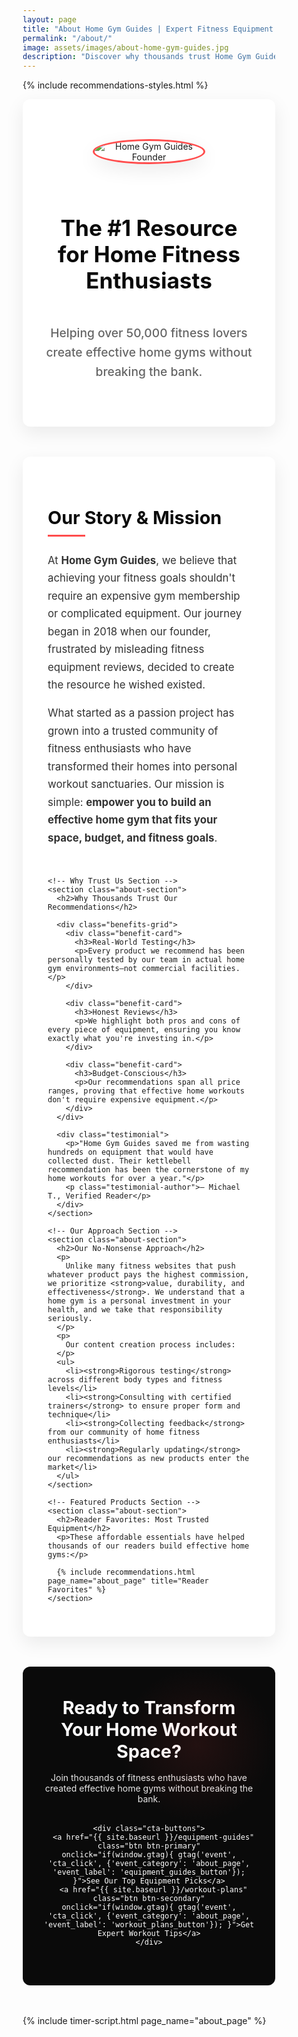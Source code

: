 ```yaml
---
layout: page
title: "About Home Gym Guides | Expert Fitness Equipment Reviews & Advice"
permalink: "/about/"
image: assets/images/about-home-gym-guides.jpg
description: "Discover why thousands trust Home Gym Guides for honest fitness equipment reviews, expert workout advice, and affordable home gym solutions."
---
```


{% include recommendations-styles.html %}

<style>
  :root {
    --primary-color: #0a0a0a;
    --accent-color: #ff4d4d;
    --light-bg: #f9f9f9;
    --text-color: #333333;
    --secondary-text: #666666;
    --box-shadow: 0 10px 30px rgba(0,0,0,0.08);
    --border-radius: 12px;
    --highlight-color: #FFC107;
  }

  /* Global resets */
  *, *::before, *::after {
    box-sizing: border-box;
  }

  /* Hero section styling */
  .hero-section {
    background-color: white;
    padding: 3rem 2rem;
    text-align: center;
    border-radius: var(--border-radius);
    margin-bottom: 3rem;
    box-shadow: var(--box-shadow);
  }

  .hero-section h1 {
    font-size: 2.2rem;
    margin-bottom: 1.5rem;
    position: relative;
    display: inline-block;
    color: var(--primary-color);
  }

  .hero-section h1::after {
    content: "";
    position: absolute;
    height: 8px;
    width: 100%;
    background-color: var(--accent-color);
    opacity: 0.2;
    bottom: 5px;
    left: 0;
    z-index: -1;
  }

  .hero-image {
    max-width: 180px;
    border-radius: 50%;
    margin: 1rem auto 2rem;
    display: block;
    border: 3px solid var(--accent-color);
    box-shadow: var(--box-shadow);
  }

  .tagline {
    font-weight: 500;
    font-size: 1.2rem;
    color: var(--secondary-text);
    max-width: 700px;
    margin: 1.5rem auto;
    line-height: 1.6;
  }

  /* About content container */
  .about-container {
    max-width: 800px;
    margin: 0 auto 3rem;
    background-color: white;
    border-radius: var(--border-radius);
    padding: 2.5rem;
    box-shadow: var(--box-shadow);
  }

  .about-section {
    margin-bottom: 3rem;
  }

  .about-section h2 {
    font-size: 1.8rem;
    position: relative;
    padding-bottom: 0.8rem;
    margin-bottom: 1.5rem;
    color: var(--primary-color);
  }

  .about-section h2::after {
    content: "";
    position: absolute;
    height: 3px;
    width: 60px;
    background-color: var(--accent-color);
    bottom: 0;
    left: 0;
  }

  .about-section p {
    margin: 1rem 0;
    font-size: 1.05rem;
    line-height: 1.7;
    color: var(--text-color);
  }

  /* Benefits section */
  .benefits-grid {
    display: grid;
    grid-template-columns: repeat(auto-fit, minmax(250px, 1fr));
    gap: 1.5rem;
    margin-top: 2rem;
  }

  .benefit-card {
    background-color: white;
    border-radius: var(--border-radius);
    padding: 1.8rem;
    box-shadow: 0 5px 15px rgba(0,0,0,0.05);
    transition: transform 0.3s ease, box-shadow 0.3s ease;
    border-top: 3px solid var(--accent-color);
  }

  .benefit-card:hover {
    transform: translateY(-5px);
    box-shadow: 0 12px 25px rgba(0,0,0,0.1);
  }

  .benefit-card h3 {
    font-size: 1.3rem;
    margin-top: 0;
    margin-bottom: 1rem;
    color: var(--primary-color);
  }

  .benefit-card p {
    color: var(--secondary-text);
    margin-bottom: 0;
    font-size: 1rem;
  }

  /* Social proof section */
  .testimonial {
    background-color: var(--light-bg);
    border-left: 4px solid var(--accent-color);
    padding: 1.5rem 2rem;
    margin: 2rem 0;
    font-style: italic;
    position: relative;
    border-radius: 0 var(--border-radius) var(--border-radius) 0;
  }

  .testimonial::before {
    content: """;
    font-size: 4rem;
    position: absolute;
    left: 0.5rem;
    top: -1.5rem;
    color: var(--accent-color);
    opacity: 0.2;
    font-family: Georgia, serif;
  }

  .testimonial-author {
    font-weight: 600;
    font-style: normal;
    text-align: right;
    color: var(--primary-text);
    margin-top: 0.8rem;
  }

  /* Call to action */
  .cta-section {
    background-color: var(--primary-color);
    color: white;
    padding: 3rem 2rem;
    border-radius: var(--border-radius);
    text-align: center;
    margin: 3rem auto;
    max-width: 800px;
    position: relative;
    overflow: hidden;
  }
  
  .cta-section::before {
    content: "";
    position: absolute;
    top: 0;
    right: 0;
    width: 250px;
    height: 250px;
    background: radial-gradient(circle, var(--accent-color) 0%, rgba(255,77,77,0) 70%);
    opacity: 0.1;
    border-radius: 50%;
    z-index: 0;
  }

  .cta-section h2 {
    color: white;
    margin-top: 0;
    font-size: 1.8rem;
    margin-bottom: 1rem;
  }
  
  .cta-section p {
    color: rgba(255, 255, 255, 0.9);
    margin-bottom: 2rem;
    max-width: 600px;
    margin-left: auto;
    margin-right: auto;
  }

  .cta-buttons {
    display: flex;
    flex-wrap: wrap;
    justify-content: center;
    gap: 1.2rem;
    margin-top: 1.5rem;
    position: relative;
    z-index: 1;
  }

  .btn {
    display: inline-block;
    padding: 0.9rem 1.8rem;
    border-radius: 50px;
    text-decoration: none;
    font-weight: 600;
    transition: all 0.3s ease;
  }

  .btn-primary {
    background-color: var(--accent-color);
    color: white;
    border: 2px solid var(--accent-color);
  }

  .btn-primary:hover {
    background-color: #e03e3e;
    border-color: #e03e3e;
    transform: translateY(-3px);
    box-shadow: 0 8px 20px rgba(255, 77, 77, 0.2);
  }

  .btn-secondary {
    background-color: transparent;
    color: white;
    border: 2px solid white;
  }

  .btn-secondary:hover {
    background-color: white;
    color: var(--primary-color);
    transform: translateY(-3px);
  }

  /* Responsive Adjustments */
  @media (max-width: 768px) {
    .hero-section h1 {
      font-size: 1.8rem;
    }
    
    .hero-section, .about-container {
      padding: 2rem 1.5rem;
    }
    
    .about-section h2 {
      font-size: 1.5rem;
    }
    
    .cta-buttons {
      flex-direction: column;
      max-width: 300px;
      margin-left: auto;
      margin-right: auto;
    }
    
    .btn {
      width: 100%;
      text-align: center;
    }
    
    .benefits-grid {
      grid-template-columns: 1fr;
    }
  }

  @media (max-width: 480px) {
    .hero-section h1 {
      font-size: 1.5rem;
    }
    
    .tagline {
      font-size: 1rem;
    }
    
    .about-container, .cta-section {
      padding: 1.5rem;
      margin: 1.5rem 1rem;
    }
    
    .testimonial {
      padding: 1.2rem;
    }
  }
</style>

<main role="main">
  <!-- Hero Section -->
  <section class="hero-section">
    <img src="{{ site.baseurl }}/assets/images/about-home-gym-guides.jpg" alt="Home Gym Guides Founder" class="hero-image">
    <h1>The #1 Resource for Home Fitness Enthusiasts</h1>
    <p class="tagline">Helping over 50,000 fitness lovers create effective home gyms without breaking the bank.</p>
  </section>

  <article class="about-container">
    <!-- Our Story Section -->
    <section class="about-section">
      <h2>Our Story & Mission</h2>
      <p>
        At <strong>Home Gym Guides</strong>, we believe that achieving your fitness goals shouldn't require an expensive gym membership or complicated equipment. Our journey began in 2018 when our founder, frustrated by misleading fitness equipment reviews, decided to create the resource he wished existed.
      </p>
      <p>
        What started as a passion project has grown into a trusted community of fitness enthusiasts who have transformed their homes into personal workout sanctuaries. Our mission is simple: <strong>empower you to build an effective home gym that fits your space, budget, and fitness goals</strong>.
      </p>
    </section>

    <!-- Why Trust Us Section -->
    <section class="about-section">
      <h2>Why Thousands Trust Our Recommendations</h2>
      
      <div class="benefits-grid">
        <div class="benefit-card">
          <h3>Real-World Testing</h3>
          <p>Every product we recommend has been personally tested by our team in actual home gym environments—not commercial facilities.</p>
        </div>
        
        <div class="benefit-card">
          <h3>Honest Reviews</h3>
          <p>We highlight both pros and cons of every piece of equipment, ensuring you know exactly what you're investing in.</p>
        </div>
        
        <div class="benefit-card">
          <h3>Budget-Conscious</h3>
          <p>Our recommendations span all price ranges, proving that effective home workouts don't require expensive equipment.</p>
        </div>
      </div>
      
      <div class="testimonial">
        <p>"Home Gym Guides saved me from wasting hundreds on equipment that would have collected dust. Their kettlebell recommendation has been the cornerstone of my home workouts for over a year."</p>
        <p class="testimonial-author">— Michael T., Verified Reader</p>
      </div>
    </section>

    <!-- Our Approach Section -->
    <section class="about-section">
      <h2>Our No-Nonsense Approach</h2>
      <p>
        Unlike many fitness websites that push whatever product pays the highest commission, we prioritize <strong>value, durability, and effectiveness</strong>. We understand that a home gym is a personal investment in your health, and we take that responsibility seriously.
      </p>
      <p>
        Our content creation process includes:
      </p>
      <ul>
        <li><strong>Rigorous testing</strong> across different body types and fitness levels</li>
        <li><strong>Consulting with certified trainers</strong> to ensure proper form and technique</li>
        <li><strong>Collecting feedback</strong> from our community of home fitness enthusiasts</li>
        <li><strong>Regularly updating</strong> our recommendations as new products enter the market</li>
      </ul>
    </section>

    <!-- Featured Products Section -->
    <section class="about-section">
      <h2>Reader Favorites: Most Trusted Equipment</h2>
      <p>These affordable essentials have helped thousands of our readers build effective home gyms:</p>
      
      {% include recommendations.html page_name="about_page" title="Reader Favorites" %}
    </section>
  </article>

  <!-- CTA Section -->
  <section class="cta-section">
    <h2>Ready to Transform Your Home Workout Space?</h2>
    <p>Join thousands of fitness enthusiasts who have created effective home gyms without breaking the bank.</p>
    
    <div class="cta-buttons">
      <a href="{{ site.baseurl }}/equipment-guides" class="btn btn-primary" onclick="if(window.gtag){ gtag('event', 'cta_click', {'event_category': 'about_page', 'event_label': 'equipment_guides_button'}); }">See Our Top Equipment Picks</a>
      <a href="{{ site.baseurl }}/workout-plans" class="btn btn-secondary" onclick="if(window.gtag){ gtag('event', 'cta_click', {'event_category': 'about_page', 'event_label': 'workout_plans_button'}); }">Get Expert Workout Tips</a>
    </div>
  </section>
</main>

<!-- Include timer script -->
{% include timer-script.html page_name="about_page" %}
